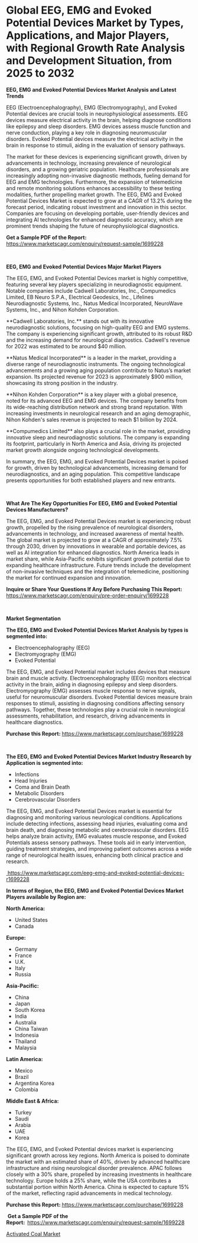 <p><h1>Global EEG, EMG and Evoked Potential Devices Market by Types, Applications, and Major Players, with Regional Growth Rate Analysis and Development Situation, from 2025 to 2032</h1></p><p><strong>EEG, EMG and Evoked Potential Devices Market Analysis and Latest Trends</strong></p>
<p><p>EEG (Electroencephalography), EMG (Electromyography), and Evoked Potential devices are crucial tools in neurophysiological assessments. EEG devices measure electrical activity in the brain, helping diagnose conditions like epilepsy and sleep disorders. EMG devices assess muscle function and nerve conduction, playing a key role in diagnosing neuromuscular disorders. Evoked Potential devices measure the electrical activity in the brain in response to stimuli, aiding in the evaluation of sensory pathways.</p><p>The market for these devices is experiencing significant growth, driven by advancements in technology, increasing prevalence of neurological disorders, and a growing geriatric population. Healthcare professionals are increasingly adopting non-invasive diagnostic methods, fueling demand for EEG and EMG technologies. Furthermore, the expansion of telemedicine and remote monitoring solutions enhances accessibility to these testing modalities, further propelling market growth. The EEG, EMG and Evoked Potential Devices Market is expected to grow at a CAGR of 13.2% during the forecast period, indicating robust investment and innovation in this sector. Companies are focusing on developing portable, user-friendly devices and integrating AI technologies for enhanced diagnostic accuracy, which are prominent trends shaping the future of neurophysiological diagnostics.</p></p>
<p><strong>Get a Sample PDF of the Report:&nbsp;</strong> <a href="https://www.marketscagr.com/enquiry/request-sample/1699228?utm_campaign=3115&utm_medium=2&utm_source=Github&utm_content=ia&utm_term=27032025&utm_id=eeg-emg-and-evoked-potential-devices">https://www.marketscagr.com/enquiry/request-sample/1699228</a></p>
<p>&nbsp;</p>
<p><strong>EEG, EMG and Evoked Potential Devices Major Market Players</strong></p>
<p><p>The EEG, EMG, and Evoked Potential Devices market is highly competitive, featuring several key players specializing in neurodiagnostic equipment. Notable companies include Cadwell Laboratories, Inc., Compumedics Limited, EB Neuro S.P.A., Electrical Geodesics, Inc., Lifelines Neurodiagnostic Systems, Inc., Natus Medical Incorporated, NeuroWave Systems, Inc., and Nihon Kohden Corporation.</p><p>**Cadwell Laboratories, Inc.** stands out with its innovative neurodiagnostic solutions, focusing on high-quality EEG and EMG systems. The company is experiencing significant growth, attributed to its robust R&D and the increasing demand for neurological diagnostics. Cadwell's revenue for 2022 was estimated to be around $40 million.</p><p>**Natus Medical Incorporated** is a leader in the market, providing a diverse range of neurodiagnostic instruments. The ongoing technological advancements and a growing aging population contribute to Natus’s market expansion. Its projected revenue for 2023 is approximately $900 million, showcasing its strong position in the industry.</p><p>**Nihon Kohden Corporation** is a key player with a global presence, noted for its advanced EEG and EMG devices. The company benefits from its wide-reaching distribution network and strong brand reputation. With increasing investments in neurological research and an aging demographic, Nihon Kohden's sales revenue is projected to reach $1 billion by 2024.</p><p>**Compumedics Limited** also plays a crucial role in the market, providing innovative sleep and neurodiagnostic solutions. The company is expanding its footprint, particularly in North America and Asia, driving its projected market growth alongside ongoing technological developments.</p><p>In summary, the EEG, EMG, and Evoked Potential Devices market is poised for growth, driven by technological advancements, increasing demand for neurodiagnostics, and an aging population. This competitive landscape presents opportunities for both established players and new entrants.</p></p>
<p>&nbsp;</p>
<p><strong>What Are The Key Opportunities For EEG, EMG and Evoked Potential Devices Manufacturers?</strong></p>
<p><p>The EEG, EMG, and Evoked Potential Devices market is experiencing robust growth, propelled by the rising prevalence of neurological disorders, advancements in technology, and increased awareness of mental health. The global market is projected to grow at a CAGR of approximately 7.5% through 2030, driven by innovations in wearable and portable devices, as well as AI integration for enhanced diagnostics. North America leads in market share, while Asia-Pacific exhibits significant growth potential due to expanding healthcare infrastructure. Future trends include the development of non-invasive techniques and the integration of telemedicine, positioning the market for continued expansion and innovation.</p></p>
<p><strong>Inquire or Share Your Questions If Any Before Purchasing This Report:</strong> <a href="https://www.marketscagr.com/enquiry/pre-order-enquiry/1699228?utm_campaign=3115&utm_medium=2&utm_source=Github&utm_content=ia&utm_term=27032025&utm_id=eeg-emg-and-evoked-potential-devices">https://www.marketscagr.com/enquiry/pre-order-enquiry/1699228</a></p>
<p>&nbsp;</p>
<p><strong>Market Segmentation</strong></p>
<p><strong>The EEG, EMG and Evoked Potential Devices Market Analysis by types is segmented into:</strong></p>
<p><ul><li>Electroencephalography (EEG)</li><li>Electromyography (EMG)</li><li>Evoked Potential</li></ul></p>
<p><p>The EEG, EMG, and Evoked Potential market includes devices that measure brain and muscle activity. Electroencephalography (EEG) monitors electrical activity in the brain, aiding in diagnosing epilepsy and sleep disorders. Electromyography (EMG) assesses muscle response to nerve signals, useful for neuromuscular disorders. Evoked Potential devices measure brain responses to stimuli, assisting in diagnosing conditions affecting sensory pathways. Together, these technologies play a crucial role in neurological assessments, rehabilitation, and research, driving advancements in healthcare diagnostics.</p></p>
<p><strong>Purchase this Report:&nbsp;</strong><a href="https://www.marketscagr.com/purchase/1699228?utm_campaign=3115&utm_medium=2&utm_source=Github&utm_content=ia&utm_term=27032025&utm_id=eeg-emg-and-evoked-potential-devices">https://www.marketscagr.com/purchase/1699228</a></p>
<p>&nbsp;</p>
<p><strong>The EEG, EMG and Evoked Potential Devices Market Industry Research by Application is segmented into:</strong></p>
<p><ul><li>Infections</li><li>Head Injuries</li><li>Coma and Brain Death</li><li>Metabolic Disorders</li><li>Cerebrovascular Disorders</li></ul></p>
<p><p>The EEG, EMG, and Evoked Potential Devices market is essential for diagnosing and monitoring various neurological conditions. Applications include detecting infections, assessing head injuries, evaluating coma and brain death, and diagnosing metabolic and cerebrovascular disorders. EEG helps analyze brain activity, EMG evaluates muscle response, and Evoked Potentials assess sensory pathways. These tools aid in early intervention, guiding treatment strategies, and improving patient outcomes across a wide range of neurological health issues, enhancing both clinical practice and research.</p></p>
<p><a href="https://www.marketscagr.com/eeg-emg-and-evoked-potential-devices-r1699228?utm_campaign=3115&utm_medium=2&utm_source=Github&utm_content=ia&utm_term=27032025&utm_id=eeg-emg-and-evoked-potential-devices">&nbsp;https://www.marketscagr.com/eeg-emg-and-evoked-potential-devices-r1699228</a></p>
<p><strong>In terms of Region, the EEG, EMG and Evoked Potential Devices Market Players available by Region are:</strong></p>
<p>
    <p> <strong> North America: </strong>
        <ul>
            <li>United States</li>
            <li>Canada</li>
        </ul>
        </p> 
    <p> <strong> Europe: </strong>
        <ul>
            <li>Germany</li>
            <li>France</li>
            <li>U.K.</li>
            <li>Italy</li>
            <li>Russia</li>
        </ul>
        </p> 
    <p> <strong> Asia-Pacific: </strong>
        <ul>
            <li>China</li>
            <li>Japan</li>
            <li>South Korea</li>
            <li>India</li>
            <li>Australia</li>
            <li>China Taiwan</li>
            <li>Indonesia</li>
            <li>Thailand</li>
            <li>Malaysia</li>
        </ul>
        </p> 
    <p> <strong> Latin America: </strong>
        <ul>
            <li>Mexico</li>
            <li>Brazil</li>
            <li>Argentina Korea</li>
            <li>Colombia</li>
        </ul>
        </p> 
    <p> <strong> Middle East & Africa: </strong>
        <ul>
            <li>Turkey</li>
            <li>Saudi</li>
            <li>Arabia</li>
            <li>UAE</li>
            <li>Korea</li>
        </ul>
    </p>
    </p>
<p><p>The EEG, EMG, and Evoked Potential devices market is experiencing significant growth across key regions. North America is poised to dominate the market with an estimated share of 40%, driven by advanced healthcare infrastructure and rising neurological disorder prevalence. APAC follows closely with a 30% share, propelled by increasing investments in healthcare technology. Europe holds a 25% share, while the USA contributes a substantial portion within North America. China is expected to capture 15% of the market, reflecting rapid advancements in medical technology.</p></p>
<p><strong>Purchase this Report: </strong><a href="https://www.marketscagr.com/purchase/1699228?utm_campaign=3115&utm_medium=2&utm_source=Github&utm_content=ia&utm_term=27032025&utm_id=eeg-emg-and-evoked-potential-devices">https://www.marketscagr.com/purchase/1699228</a></p>
<p>&nbsp;<strong>Get a Sample PDF of the Report:&nbsp;&nbsp;</strong><a href="https://www.marketscagr.com/enquiry/request-sample/1699228?utm_campaign=3115&utm_medium=2&utm_source=Github&utm_content=ia&utm_term=27032025&utm_id=eeg-emg-and-evoked-potential-devices">https://www.marketscagr.com/enquiry/request-sample/1699228</a></p>
<p><strong></strong></p>
<p><p><a href="https://github.com/ajayanhaizan/Market-Research-Report-List-1/blob/main/activated-coal-market.md?utm_campaign=3115&utm_medium=2&utm_source=Github&utm_content=ia&utm_term=27032025&utm_id=eeg-emg-and-evoked-potential-devices">Activated Coal Market</a></p></p>